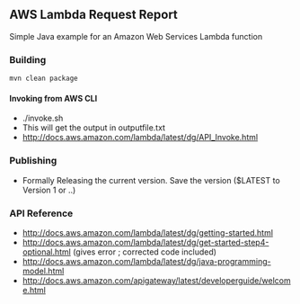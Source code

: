## AWS Lambda Request Report
Simple Java example for an Amazon Web Services Lambda function

### Building
```
mvn clean package
```

#### Invoking from AWS CLI
-	./invoke.sh
-	This will get the output in outputfile.txt
-	http://docs.aws.amazon.com/lambda/latest/dg/API_Invoke.html

### Publishing
-	Formally Releasing the current version. Save the version ($LATEST to Version 1 or ..)


### API Reference
-	http://docs.aws.amazon.com/lambda/latest/dg/getting-started.html
-	http://docs.aws.amazon.com/lambda/latest/dg/get-started-step4-optional.html (gives error ; corrected code included)
-	http://docs.aws.amazon.com/lambda/latest/dg/java-programming-model.html
-	http://docs.aws.amazon.com/apigateway/latest/developerguide/welcome.html



